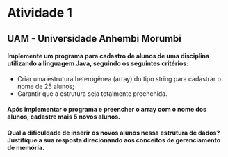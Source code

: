 # Atividade 1
## UAM - Universidade Anhembi Morumbi

#### Implemente um programa para cadastro de alunos de uma disciplina utilizando a linguagem Java, seguindo os seguintes critérios: 

- Criar uma estrutura heterogênea (array) do tipo string para cadastrar o nome de 25 alunos; 
- Garantir que a estrutura seja totalmente preenchida. 


#### Após implementar o programa e preencher o array com o nome dos alunos, cadastre mais 5 novos alunos.  

#### Qual a dificuldade de inserir os novos alunos nessa estrutura de dados? Justifique a sua resposta direcionando aos conceitos de gerenciamento de memória. 
